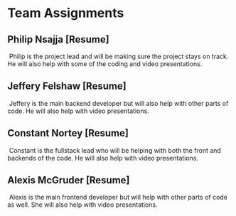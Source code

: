 # Team Assignments

## Philip Nsajja [Resume]

​	Philip is the project lead and will be making sure the project stays on track. He will also help with some of the coding and video presentations.

## Jeffery Felshaw [Resume]

​	Jeffery is the main backend developer but will also help with other parts of code. He will also help with video presentations.

## Constant Nortey [Resume]

​	Constant is the fullstack lead who will be helping with both the front and backends of the code. He will also help with video presentations.

## Alexis McGruder [Resume]

​	Alexis is the main frontend developer but will help with other parts of code as well. She will also help with video presentations.

​	

